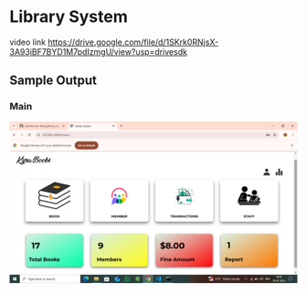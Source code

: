 # Library System

 video link
 https://drive.google.com/file/d/1SKrk0RNjsX-3A93jBF7BYD1M7pdIzmgU/view?usp=drivesdk

 ## Sample Output

### Main

![Home apge](home.png)
